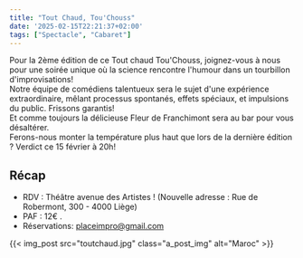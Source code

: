 ```yaml
---
title: "Tout Chaud, Tou'Chouss"
date: '2025-02-15T22:21:37+02:00'
tags: ["Spectacle", "Cabaret"]
---
```


Pour la 2ème édition de ce Tout chaud Tou'Chouss, joignez-vous à nous pour une soirée unique où la science rencontre l'humour dans un tourbillon d'improvisations!   
Notre équipe de comédiens talentueux sera le sujet d'une expérience extraordinaire, mêlant processus spontanés, effets spéciaux, et impulsions du public. Frissons garantis!  
Et comme toujours la délicieuse Fleur de Franchimont sera au bar pour vous désaltérer.  
Ferons-nous monter la température plus haut que lors de la dernière édition ? Verdict ce 15 février à 20h!  



## Récap

- RDV : Théâtre avenue des Artistes ! (Nouvelle adresse : Rue de Robermont, 300 - 4000 Liège)  
- PAF : 12€ .
- Réservations: placeimpro@gmail.com

{{< img_post src="toutchaud.jpg" class="a_post_img" alt="Maroc" >}}